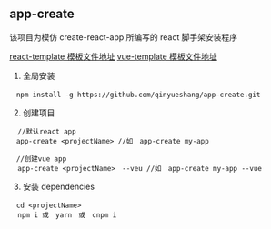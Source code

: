 ## app-create

该项目为模仿 create-react-app 所编写的 react 脚手架安装程序

[react-template 模板文件地址](https://github.com/qinyueshang/react-template.git)
[vue-template 模板文件地址](https://github.com/qinyueshang/vue-template.git)

1. 全局安装

```
　npm install -g https://github.com/qinyueshang/app-create.git
```

2. 创建项目

```
  //默认react app
　app-create <projectName> //如　app-create my-app

　//创建vue app
  app-create <projectName>　--veu //如　app-create my-app --vue
```

3. 安装 dependencies

```
　cd <projectName>
  npm i 或　yarn　或　cnpm i
```
